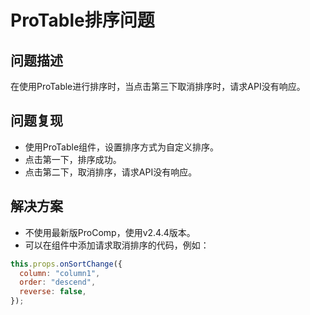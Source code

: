# ProTable排序问题

## 问题描述

在使用ProTable进行排序时，当点击第三下取消排序时，请求API没有响应。

## 问题复现

- 使用ProTable组件，设置排序方式为自定义排序。
- 点击第一下，排序成功。
- 点击第二下，取消排序，请求API没有响应。

## 解决方案

- 不使用最新版ProComp，使用v2.4.4版本。
- 可以在组件中添加请求取消排序的代码，例如：

```javascript
this.props.onSortChange({
  column: "column1",
  order: "descend",
  reverse: false,
});
```
